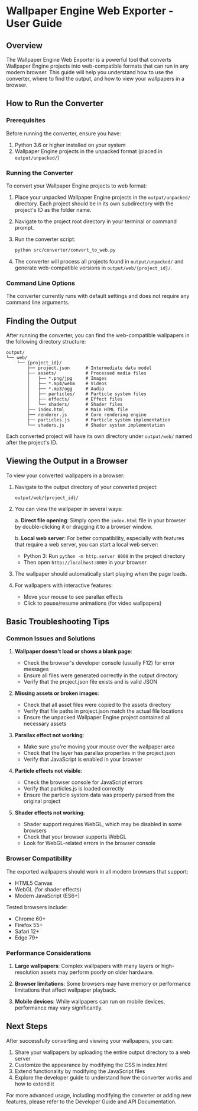# Wallpaper Engine Web Exporter - User Guide

## Overview

The Wallpaper Engine Web Exporter is a powerful tool that converts Wallpaper Engine projects into web-compatible formats that can run in any modern browser. This guide will help you understand how to use the converter, where to find the output, and how to view your wallpapers in a browser.

## How to Run the Converter

### Prerequisites

Before running the converter, ensure you have:

1. Python 3.6 or higher installed on your system
2. Wallpaper Engine projects in the unpacked format (placed in `output/unpacked/`)

### Running the Converter

To convert your Wallpaper Engine projects to web format:

1. Place your unpacked Wallpaper Engine projects in the `output/unpacked/` directory. Each project should be in its own subdirectory with the project's ID as the folder name.

2. Navigate to the project root directory in your terminal or command prompt.

3. Run the converter script:
   ```bash
   python src/converter/convert_to_web.py
   ```

4. The converter will process all projects found in `output/unpacked/` and generate web-compatible versions in `output/web/{project_id}/`.

### Command Line Options

The converter currently runs with default settings and does not require any command line arguments.

## Finding the Output

After running the converter, you can find the web-compatible wallpapers in the following directory structure:

```
output/
└── web/
    └── {project_id}/
        ├── project.json      # Intermediate data model
        ├── assets/           # Processed media files
        │   ├── *.png/jpg     # Images
        │   ├── *.mp4/webm    # Videos
        │   ├── *.mp3/ogg     # Audio
        │   ├── particles/    # Particle system files
        │   ├── effects/      # Effect files
        │   └── shaders/      # Shader files
        ├── index.html        # Main HTML file
        ├── renderer.js       # Core rendering engine
        ├── particles.js      # Particle system implementation
        └── shaders.js        # Shader system implementation
```

Each converted project will have its own directory under `output/web/` named after the project's ID.

## Viewing the Output in a Browser

To view your converted wallpapers in a browser:

1. Navigate to the output directory of your converted project:
   ```
   output/web/{project_id}/
   ```

2. You can view the wallpaper in several ways:
   
   a. **Direct file opening**: Simply open the `index.html` file in your browser by double-clicking it or dragging it to a browser window.
   
   b. **Local web server**: For better compatibility, especially with features that require a web server, you can start a local web server:
      - Python 3: Run `python -m http.server 8000` in the project directory
      - Then open `http://localhost:8000` in your browser

3. The wallpaper should automatically start playing when the page loads.

4. For wallpapers with interactive features:
   - Move your mouse to see parallax effects
   - Click to pause/resume animations (for video wallpapers)

## Basic Troubleshooting Tips

### Common Issues and Solutions

1. **Wallpaper doesn't load or shows a blank page**:
   - Check the browser's developer console (usually F12) for error messages
   - Ensure all files were generated correctly in the output directory
   - Verify that the project.json file exists and is valid JSON

2. **Missing assets or broken images**:
   - Check that all asset files were copied to the assets directory
   - Verify that file paths in project.json match the actual file locations
   - Ensure the unpacked Wallpaper Engine project contained all necessary assets

3. **Parallax effect not working**:
   - Make sure you're moving your mouse over the wallpaper area
   - Check that the layer has parallax properties in the project.json
   - Verify that JavaScript is enabled in your browser

4. **Particle effects not visible**:
   - Check the browser console for JavaScript errors
   - Verify that particles.js is loaded correctly
   - Ensure the particle system data was properly parsed from the original project

5. **Shader effects not working**:
   - Shader support requires WebGL, which may be disabled in some browsers
   - Check that your browser supports WebGL
   - Look for WebGL-related errors in the browser console

### Browser Compatibility

The exported wallpapers should work in all modern browsers that support:
- HTML5 Canvas
- WebGL (for shader effects)
- Modern JavaScript (ES6+)

Tested browsers include:
- Chrome 60+
- Firefox 55+
- Safari 12+
- Edge 79+

### Performance Considerations

1. **Large wallpapers**: Complex wallpapers with many layers or high-resolution assets may perform poorly on older hardware.

2. **Browser limitations**: Some browsers may have memory or performance limitations that affect wallpaper playback.

3. **Mobile devices**: While wallpapers can run on mobile devices, performance may vary significantly.

## Next Steps

After successfully converting and viewing your wallpapers, you can:

1. Share your wallpapers by uploading the entire output directory to a web server
2. Customize the appearance by modifying the CSS in index.html
3. Extend functionality by modifying the JavaScript files
4. Explore the developer guide to understand how the converter works and how to extend it

For more advanced usage, including modifying the converter or adding new features, please refer to the Developer Guide and API Documentation.
